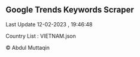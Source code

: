 

## Google Trends Keywords Scraper 
 
Last Update 12-02-2023 , 19:46:48

Country List :
VIETNAM.json



© Abdul Muttaqin 
